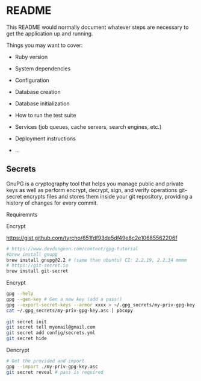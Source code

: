 # README

This README would normally document whatever steps are necessary to get the
application up and running.

Things you may want to cover:

* Ruby version

* System dependencies

* Configuration

* Database creation

* Database initialization

* How to run the test suite

* Services (job queues, cache servers, search engines, etc.)

* Deployment instructions

* ...


## Secrets

GnuPG is a cryptography tool that helps you manage public and private keys as well as perform encrypt, decrypt, sign, and verify operations
git-secret encrypts files and stores them inside your git repository, providing a history of changes for every commit.

Requiremnts


Encrypt

https://gist.github.com/tyrcho/651fdf93de5df49e8c2e10685562206f

```sh
# https://www.devdungeon.com/content/gpg-tutorial
#brew install gnupg
brew install gnupg@2.2 # (same than ubuntu) CI: 2.2.19, 2.2.34 mmmm
# https://git-secret.io
brew install git-secret
```

Encrypt

```sh
gpg --help
gpg --gen-key # Gen a new key (add a pass!)
gpg --export-secret-keys --armor xxxx > ~/.gpg_secrets/my-priv-gpg-key.asc
cat ~/.gpg_secrets/my-priv-gpg-key.asc | pbcopy
 
git secret init
git secret tell myemail@gmail.com
git secret add config/secrets.yml
git secret hide
```


Dencrypt

```sh
# Get the provided and import
gpg --import ./my-priv-gpg-key.asc
git secret reveal # pass is required
```
